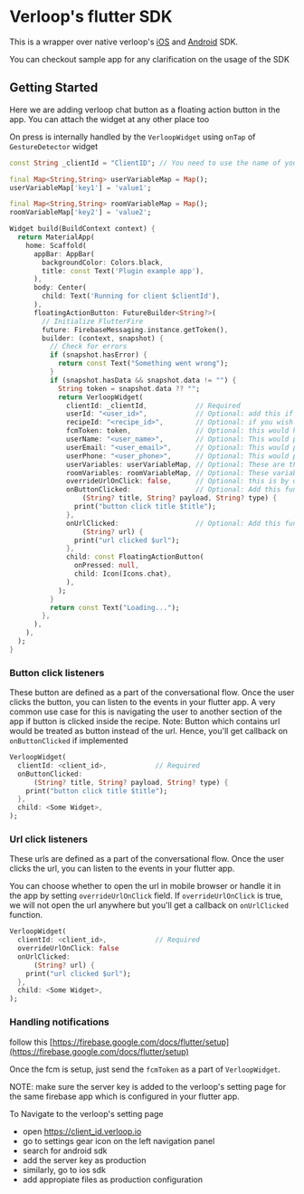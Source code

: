 # Verloop's flutter SDK

This is a wrapper over native verloop's [iOS](https://github.com/verloop/ios-sdk) and [Android](https://github.com/verloop/android-sdk) SDK.

You can checkout sample app for any clarification on the usage of the SDK

## Getting Started

Here we are adding verloop chat button as a floating action button in the app. You can attach the widget at any other place too

On press is internally handled by the `VerloopWidget` using `onTap` of `GestureDetector` widget



```dart
const String _clientId = "ClientID"; // You need to use the name of your organisation here

final Map<String,String> userVariableMap = Map();
userVariableMap['key1'] = 'value1';

final Map<String,String> roomVariableMap = Map();
roomVariableMap['key2'] = 'value2';

Widget build(BuildContext context) {
  return MaterialApp(
    home: Scaffold(
      appBar: AppBar(
        backgroundColor: Colors.black,
        title: const Text('Plugin example app'),
      ),
      body: Center(
        child: Text('Running for client $clientId'),
      ),
      floatingActionButton: FutureBuilder<String?>(
        // Initialize FlutterFire
        future: FirebaseMessaging.instance.getToken(),
        builder: (context, snapshot) {
          // Check for errors
          if (snapshot.hasError) {
            return const Text("Something went wrong");
          }
          if (snapshot.hasData && snapshot.data != "") {
            String token = snapshot.data ?? "";
            return VerloopWidget(
              clientId: _clientId,            // Required
              userId: "<user_id>",            // Optional: add this if you want to associate all the chats of this user across the platforms 
              recipeId: "<recipe_id>",        // Optional: if you wish to use any other recipe apart from the default one, use this
              fcmToken: token,                // Optional: this would help us to send the notification on the device. You still need to handle the fcm notifications.
              userName: "<user_name>",        // Optional: This would populate the system variable for user name which would help you identify the user. else the name of the user would be autogenerated like "guest-123"
              userEmail: "<user_email>",      // Optional: This would populate the system variable for emails
              userPhone: "<user_phone>",      // Optional: This would populate the system variable for Phone number
              userVariables: userVariableMap, // Optional: These are the global variables of the user which is associated with the given userId. These variables would be used by the recipe. These values would spill over to the another room once the current conversation is over.
              roomVariables: roomVariableMap, // Optional: These variables would be used by the recipe and will not spill over another room created by the user once the conversation is over
              overrideUrlOnClick: false,      // Optional: this is by default false, if you don't want the url to open in the browser, and want to handle internally in the app, make it as false
              onButtonClicked:                // Optional: Add this function callback as a button click listener
                  (String? title, String? payload, String? type) {
                print("button click title $title");
              },
              onUrlClicked:                   // Optional: Add this function callback as a url click listener
                  (String? url) {
                print("url clicked $url");
              },
              child: const FloatingActionButton(
                onPressed: null,
                child: Icon(Icons.chat),
              ),
            );
          }
          return const Text("Loading...");
        },
      ),
    ),
  );
}
```

### Button click listeners
These button are defined as a part of the conversational flow. Once the user clicks the button, you can listen to the events in your flutter app.
A very common use case for this is navigating the user to another section of the app if button is clicked inside the recipe.
Note: Button which contains url would be treated as button instead of the url. Hence, you'll get callback on `onButtonClicked` if implemented

```dart
VerloopWidget(
  clientId: <client_id>,            // Required
  onButtonClicked:
      (String? title, String? payload, String? type) {
    print("button click title $title");
  },
  child: <Some Widget>,
);
```

### Url click listeners
These urls are defined as a part of the conversational flow. Once the user clicks the url, you can listen to the events in your flutter app.

You can choose whether to open the url in mobile browser or handle it in the app by setting `overrideUrlOnClick` field. If `overrideUrlOnClick` is true, we will not open the url anywhere but you'll get a callback on `onUrlClicked` function.

```dart
VerloopWidget(
  clientId: <client_id>,            // Required
  overrideUrlOnClick: false
  onUrlClicked:
      (String? url) {
    print("url clicked $url");
  },
  child: <Some Widget>,
);
```

### Handling notifications

follow this [https://firebase.google.com/docs/flutter/setup](https://firebase.google.com/docs/flutter/setup)

Once the fcm is setup, just send the `fcmToken` as a part of `VerloopWidget`.

NOTE: make sure the server key is added to the verloop's setting page for the same firebase app which is configured in your flutter app.

To Navigate to the verloop's setting page
- open https://client_id.verloop.io
- go to settings gear icon on the left navigation panel
- search for android sdk
- add the server key as production
- similarly, go to ios sdk
- add appropiate files as production configuration